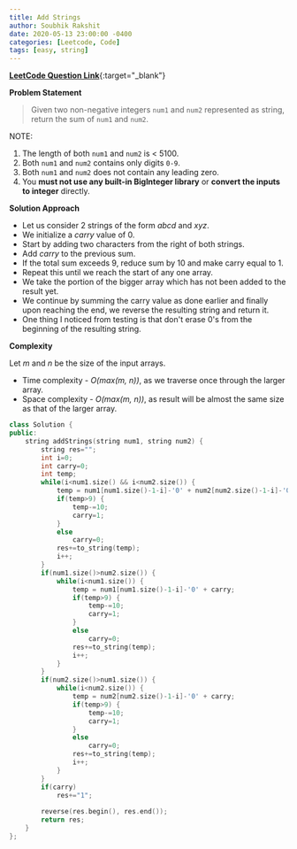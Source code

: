 ```yaml
---
title: Add Strings
author: Soubhik Rakshit
date: 2020-05-13 23:00:00 -0400
categories: [Leetcode, Code]
tags: [easy, string]
---
```


[**LeetCode Question Link**](https://leetcode.com/problems/add-strings/){:target="_blank"}

**Problem Statement**

> Given two non-negative integers `num1` and `num2` represented as string, return the sum of `num1` and `num2`.

NOTE:
1. The length of both `num1` and `num2` is < 5100.
2. Both `num1` and `num2` contains only digits `0-9`.
3. Both `num1` and `num2` does not contain any leading zero.
4. You **must not use any built-in BigInteger library** or **convert the inputs to integer** directly.

**Solution Approach**

* Let us consider 2 strings of the form _abcd_ and _xyz_.
* We initialize a _carry_ value of 0.
* Start by adding two characters from the right of both strings.
* Add _carry_ to the previous sum.
* If the total sum exceeds 9, reduce sum by 10 and make carry equal to 1.
* Repeat this until we reach the start of any one array.
* We take the portion of the bigger array which has not been added to the result yet.
* We continue by summing the carry value as done earlier and finally upon reaching the end, we reverse the resulting string and return it.
* One thing I noticed from testing is that don't erase 0's from the beginning of the resulting string.

**Complexity**

Let _m_ and _n_ be the size of the input arrays.
* Time complexity - _O(max(m, n))_, as we traverse once through the larger array.
* Space complexity - _O(max(m, n))_, as result will be almost the same size as that of the larger array.

```c++
class Solution {
public:
    string addStrings(string num1, string num2) {
        string res="";
        int i=0;
        int carry=0;
        int temp;
        while(i<num1.size() && i<num2.size()) {
            temp = num1[num1.size()-1-i]-'0' + num2[num2.size()-1-i]-'0' + carry;
            if(temp>9) {
                temp-=10;
                carry=1;
            }
            else
                carry=0;
            res+=to_string(temp);
            i++;
        }
        if(num1.size()>num2.size()) {
            while(i<num1.size()) {
                temp = num1[num1.size()-1-i]-'0' + carry;
                if(temp>9) {
                    temp-=10;
                    carry=1;
                }
                else
                    carry=0;
                res+=to_string(temp);
                i++;
            }
        }
        if(num2.size()>num1.size()) {
            while(i<num2.size()) {
                temp = num2[num2.size()-1-i]-'0' + carry;
                if(temp>9) {
                    temp-=10;
                    carry=1;
                }
                else
                    carry=0;
                res+=to_string(temp);
                i++;
            }
        }
        if(carry)
            res+="1";
        
        reverse(res.begin(), res.end());
        return res;
    }
};
```